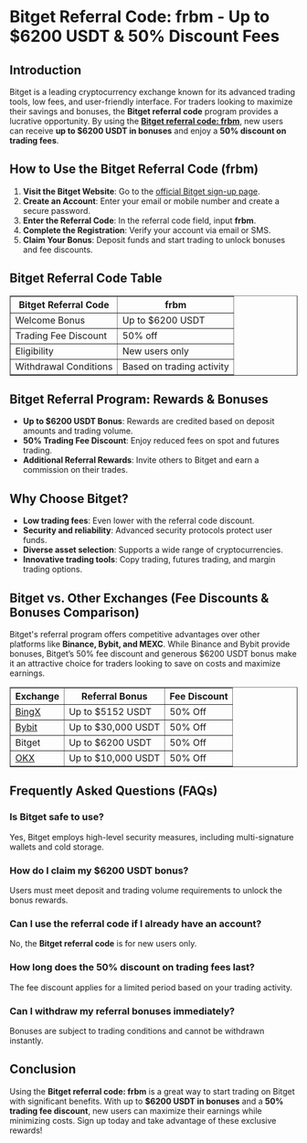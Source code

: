 <h1>Bitget Referral Code: frbm - Up to $6200 USDT & 50% Discount Fees</h1>
<h2>Introduction</h2>
<p>Bitget is a leading cryptocurrency exchange known for its advanced trading tools, low fees, and user-friendly interface. For traders looking to maximize their savings and bonuses, the <strong>Bitget referral code</strong> program provides a lucrative opportunity. By using the <strong><a href="https://partner.bitget.com/bg/78C9LH" target="_blank">Bitget referral code: frbm</a></strong>, new users can receive <strong>up to $6200 USDT in bonuses</strong> and enjoy a <strong>50% discount on trading fees</strong>.</p>

<h2>How to Use the Bitget Referral Code (frbm)</h2>
<ol>
    <li><strong>Visit the Bitget Website</strong>: Go to the <a href="https://partner.bitget.com/bg/78C9LH" target="_blank">official Bitget sign-up page</a></strong>.</li>
    <li><strong>Create an Account</strong>: Enter your email or mobile number and create a secure password.</li>
    <li><strong>Enter the Referral Code</strong>: In the referral code field, input <strong>frbm</strong>.</li>
    <li><strong>Complete the Registration</strong>: Verify your account via email or SMS.</li>
    <li><strong>Claim Your Bonus</strong>: Deposit funds and start trading to unlock bonuses and fee discounts.</li>
</ol>

<h2>Bitget Referral Code Table</h2>
<table border="1">
    <tr>
        <th>Bitget Referral Code</th>
        <th>frbm</th>
    </tr>
    <tr>
        <td>Welcome Bonus</td>
        <td>Up to $6200 USDT</td>
    </tr>
    <tr>
        <td>Trading Fee Discount</td>
        <td>50% off</td>
    </tr>
    <tr>
        <td>Eligibility</td>
        <td>New users only</td>
    </tr>
    <tr>
        <td>Withdrawal Conditions</td>
        <td>Based on trading activity</td>
    </tr>
</table>

<h2>Bitget Referral Program: Rewards & Bonuses</h2>
<ul>
    <li><strong>Up to $6200 USDT Bonus</strong>: Rewards are credited based on deposit amounts and trading volume.</li>
    <li><strong>50% Trading Fee Discount</strong>: Enjoy reduced fees on spot and futures trading.</li>
    <li><strong>Additional Referral Rewards</strong>: Invite others to Bitget and earn a commission on their trades.</li>
</ul>

<h2>Why Choose Bitget?</h2>
<ul>
    <li><strong>Low trading fees</strong>: Even lower with the referral code discount.</li>
    <li><strong>Security and reliability</strong>: Advanced security protocols protect user funds.</li>
    <li><strong>Diverse asset selection</strong>: Supports a wide range of cryptocurrencies.</li>
    <li><strong>Innovative trading tools</strong>: Copy trading, futures trading, and margin trading options.</li>
</ul>

<h2>Bitget vs. Other Exchanges (Fee Discounts & Bonuses Comparison)</h2>
<p>Bitget's referral program offers competitive advantages over other platforms like <strong>Binance, Bybit, and MEXC</strong>. While Binance and Bybit provide bonuses, Bitget’s 50% fee discount and generous $6200 USDT bonus make it an attractive choice for traders looking to save on costs and maximize earnings.</p>

<table border="1">
    <tr>
        <th>Exchange</th>
        <th>Referral Bonus</th>
        <th>Fee Discount</th>
    </tr>
    <tr>
        <td><a href="https://partner.bitget.com/bg/78C9LH">BingX</a></td>
        <td>Up to $5152 USDT</td>
        <td>50% Off</td>
    </tr>
    <tr>
        <td><a href="https://partner.bitget.com/bg/78C9LH">Bybit</a></td>
        <td>Up to $30,000 USDT</td>
        <td>50% Off</td>
    </tr>
    <tr>
        <td>Bitget</td>
        <td>Up to $6200 USDT</td>
        <td>50% Off</td>
    </tr>
    <tr>
        <td><a href="https://partner.bitget.com/bg/78C9LH">OKX</a></td>
        <td>Up to $10,000 USDT</td>
        <td>50% Off</td>
    </tr>
</table>

<h2>Frequently Asked Questions (FAQs)</h2>
<h3>Is Bitget safe to use?</h3>
<p>Yes, Bitget employs high-level security measures, including multi-signature wallets and cold storage.</p>

<h3>How do I claim my $6200 USDT bonus?</h3>
<p>Users must meet deposit and trading volume requirements to unlock the bonus rewards.</p>

<h3>Can I use the referral code if I already have an account?</h3>
<p>No, the <strong>Bitget referral code</strong> is for new users only.</p>

<h3>How long does the 50% discount on trading fees last?</h3>
<p>The fee discount applies for a limited period based on your trading activity.</p>

<h3>Can I withdraw my referral bonuses immediately?</h3>
<p>Bonuses are subject to trading conditions and cannot be withdrawn instantly.</p>

<h2>Conclusion</h2>
<p>Using the <strong>Bitget referral code: frbm</strong> is a great way to start trading on Bitget with significant benefits. With up to <strong>$6200 USDT in bonuses</strong> and a <strong>50% trading fee discount</strong>, new users can maximize their earnings while minimizing costs. Sign up today and take advantage of these exclusive rewards!</p>
